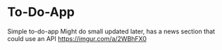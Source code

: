 # To-Do-App
Simple to-do-app
Might do small updated later, has a news section that could use an API
https://imgur.com/a/2WBhFX0
